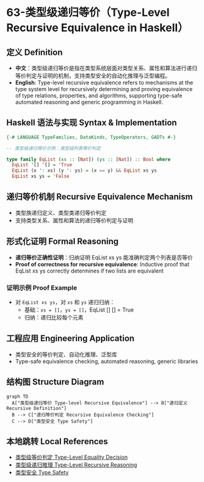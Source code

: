 # 63-类型级递归等价（Type-Level Recursive Equivalence in Haskell）

## 定义 Definition

- **中文**：类型级递归等价是指在类型系统层面对类型关系、属性和算法进行递归等价判定与证明的机制，支持类型安全的自动化推理与泛型编程。
- **English**: Type-level recursive equivalence refers to mechanisms at the type system level for recursively determining and proving equivalence of type relations, properties, and algorithms, supporting type-safe automated reasoning and generic programming in Haskell.

## Haskell 语法与实现 Syntax & Implementation

```haskell
{-# LANGUAGE TypeFamilies, DataKinds, TypeOperators, GADTs #-}

-- 类型级递归等价示例：类型级列表等价判定

type family EqList (xs :: [Nat]) (ys :: [Nat]) :: Bool where
  EqList '[] '[] = 'True
  EqList (x ': xs) (y ': ys) = (x == y) && EqList xs ys
  EqList xs ys = 'False
```

## 递归等价机制 Recursive Equivalence Mechanism

- 类型族递归定义、类型类递归等价判定
- 支持类型关系、属性和算法的递归等价判定与证明

## 形式化证明 Formal Reasoning

- **递归等价正确性证明**：归纳证明 EqList xs ys 能准确判定两个列表是否等价
- **Proof of correctness for recursive equivalence**: Inductive proof that EqList xs ys correctly determines if two lists are equivalent

### 证明示例 Proof Example

- 对 `EqList xs ys`，对 `xs` 和 `ys` 递归归纳：
  - 基础：`xs = []`，`ys = []`，EqList [] [] = True
  - 归纳：递归比较每个元素

## 工程应用 Engineering Application

- 类型安全的等价判定、自动化推理、泛型库
- Type-safe equivalence checking, automated reasoning, generic libraries

## 结构图 Structure Diagram

```mermaid
graph TD
  A["类型级递归等价 Type-level Recursive Equivalence"] --> B["递归定义 Recursive Definition"]
  B --> C["递归等价判定 Recursive Equivalence Checking"]
  C --> D["类型安全 Type Safety"]
```

## 本地跳转 Local References

- [类型级等价判定 Type-Level Equality Decision](../32-Type-Level-Equality-Decision/01-Type-Level-Equality-Decision-in-Haskell.md)
- [类型级递归推理 Type-Level Recursive Reasoning](../58-Type-Level-Recursive-Reasoning/01-Type-Level-Recursive-Reasoning-in-Haskell.md)
- [类型安全 Type Safety](../14-Type-Safety/01-Type-Safety-in-Haskell.md)
